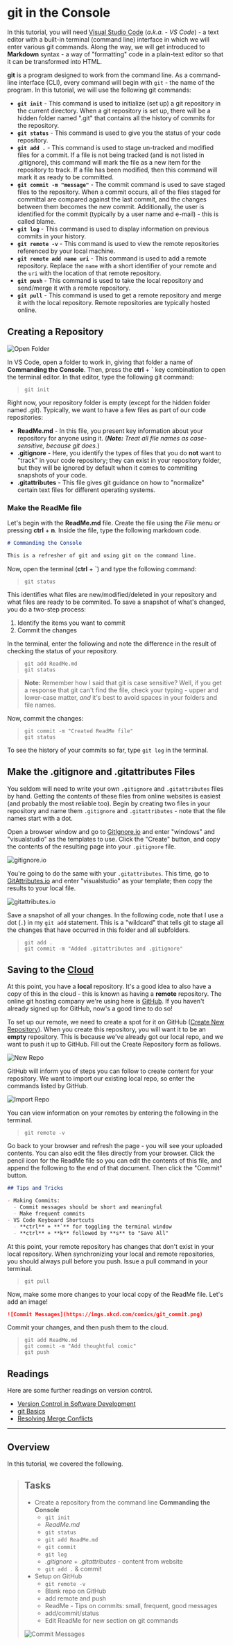 # git in the Console

In this tutorial, you will need [Visual Studio Code](https://code.visualstudio.com) (*a.k.a. - VS Code*) - a text editor with a built-in terminal (command line) interface in which we will enter various git commands. Along the way, we will get introduced to **Markdown** syntax - a way of "formatting" code in a plain-text editor so that it can be transformed into HTML.

**git** is a program designed to work from the command line. As a command-line interface (CLI), every command will begin with `git` - the name of the program. In this tutorial, we will use the following git commands:

- **`git init`** - This command is used to initialize (set up) a git repository in the current directory. When a git repository is set up, there will be a hidden folder named ".git" that contains all the history of commits for the repository.
- **`git status`** - This command is used to give you the status of your code repository.
- **`git add .`** - This command is used to stage un-tracked and modified files for a commit. If a file is not being tracked (and is not listed in .gitignore), this command will mark the file as a new item for the repository to track. If a file has been modified, then this command will mark it as ready to be committed.
- **`git commit -m "message"`** - The commit command is used to save staged files to the repository. When a commit occurs, all of the files staged for committal are compared against the last commit, and the changes between them becomes the new commit. Additionally, the user is identified for the commit (typically by a user name and e-mail) - this is called blame.
- **`git log`** - This command is used to display information on previous commits in your history.
- **`git remote -v`** - This command is used to view the remote repositories referenced by your local machine.
- **`git remote add name uri`** - This command is used to add a remote repository. Replace the `name` with a short identifier of your remote and the `uri` with the location of that remote repository.
- **`git push`** - This command is used to take the local repository and send/merge it with a remote repository.
- **`git pull`** - This command is used to get a remote repository and merge it with the local repository. Remote repositories are typically hosted online.

## Creating a Repository

![Open Folder](vs-code-folder-open.png#float-right)

In VS Code, open a folder to work in, giving that folder a name of **Commanding the Console**. Then, press the **ctrl** + **`** key combination to open the terminal editor. In that editor, type the following git command:

> ```posh
> git init
> ```

Right now, your repository folder is empty (except for the hidden folder named *.git*). Typically, we want to have a few files as part of our code repositories:

- **ReadMe.md** - In this file, you present key information about your repository for anyone using it. (***Note:** Treat all file names as case-sensitive, because git does.*)
- **.gitignore** - Here, you identify the types of files that you do **not** want to "track" in your code repository; they can exist in your repository folder, but they will be ignored by default when it comes to commiting snapshots of your code.
- **.gitattributes** - This file gives git guidance on how to "normalize" certain text files for different operating systems.

### Make the ReadMe file

Let's begin with the **ReadMe.md** file. Create the file using the *File* menu or pressing **ctrl** + **n**. Inside the file, type the following markdown code.

```markdown
# Commanding the Console

This is a refresher of git and using git on the command line.

```

Now, open the terminal (**ctrl** + **`**) and type the following command:

> ```posh
> git status
> ```

This identifies what files are new/modified/deleted in your repository and what files are ready to be commited. To save a snapshot of what's changed, you do a two-step process:

1. Identify the items you want to commit
1. Commit the changes

In the terminal, enter the following and note the difference in the result of checking the status of your repository.

> ```posh
> git add ReadMe.md
> git status
> ```

> **Note:** Remember how I said that git is case sensitive? Well, if you get a response that git can't find the file, check your typing - upper and lower-case matter, *and* it's best to avoid spaces in your folders and file names.

Now, commit the changes:

> ```posh
> git commit -m "Created ReadMe file"
> git status
> ```

To see the history of your commits so far, type `git log` in the terminal.

## Make the .gitignore and .gitattributes Files

You seldom will need to write your own `.gitignore` and `.gitattributes` files by hand. Getting the contents of these files from online websites is easiest (and probably the most reliable too). Begin by creating two files in your repository and name them `.gitignore` and `.gitattributes` - note that the file names start with a dot.

Open a browser window and go to [GitIgnore.io](https://gitignore.io) and enter "windows" and "visualstudio" as the templates to use. Click the "Create" button, and copy the contents of the resulting page into your `.gitignore` file.

![gitignore.io](./gitignore.io.png)

You're going to do the same with your `.gitattributes`. This time, go to [GitAttributes.io](https://gitattributes.io/) and enter "visualstudio" as your template; then copy the results to your local file.

![gitattributes.io](./gitattributes.io.png)

Save a snapshot of all your changes. In the following code, note that I use a dot (`.`) in my `git add` statement. This is a "wildcard" that tells git to stage all the changes that have occurred in this folder and all subfolders.

> ```posh
> git add .
> git commit -m "Added .gitattributes and .gitignore"
> ```

## Saving to the [Cloud](https://github.com)

At this point, you have a **local** repository. It's a good idea to also have a copy of this in the cloud - this is known as having a **remote** repository. The online git hosting company we're using here is [GitHub](https://github.com). If you haven't already signed up for GitHub, now's a good time to do so!

To set up our remote, we need to create a spot for it on GitHub ([Create New Repository](https://help.github.com/en/articles/create-a-repo)). When you create this repository, you will want it to be an **empty** repository. This is because we've already got our local repo, and we want to push it up to GitHub. Fill out the Create Repository form as follows.

![New Repo](github-new-repo.png)

GitHub will inform you of steps you can follow to create content for your repository. We want to import our existing local repo, so enter the commands listed by GitHub.

![Import Repo](github-push-existing-repo.png)

You can view information on your remotes by entering the following in the terminal.

> ```posh
> git remote -v
> ```

Go back to your browser and refresh the page - you will see your uploaded contents. You can also edit the files directly from your browser. Click the pencil icon for the ReadMe file so you can edit the contents of this file, and append the following to the end of that document. Then click the "Commit" button.

```markdown
## Tips and Tricks

- Making Commits:
  - Commit messages should be short and meaningful
  - Make frequent commits
- VS Code Keyboard Shortcuts
  - **ctrl** + **`** for toggling the terminal window
  - **ctrl** + **k** followed by **s** to "Save All"
```

At this point, your remote repository has changes that don't exist in your local repository. When synchronizing your local and remote repositories, you should always pull before you push. Issue a pull command in your terminal.

> ```posh
> git pull
> ```

Now, make some more changes to your local copy of the ReadMe file. Let's add an image!

```markdown
![Commit Messages](https://imgs.xkcd.com/comics/git_commit.png)
```

Commit your changes, and then push them to the cloud.

> ```posh
> git add ReadMe.md
> git commit -m "Add thoughtful comic"
> git push
> ```

## Readings

Here are some further readings on version control.

- [Version Control in Software Development](https://dmit-2018.github.io/topics/dvcs/)
- [git Basics](https://dmit-2018.github.io/topics/dvcs/gh4w.html#signing-up-with-github-com)
- [Resolving Merge Conflicts](https://dmit-2018.github.io/topics/dvcs/conflicts/)

----

## Overview

In this tutorial, we covered the following.

> ## Tasks
>
> - Create a repository from the command line **Commanding the Console**
>   - `git init`
>   - *ReadMe.md*
>   - `git status`
>   - `git add ReadMe.md`
>   - `git commit`
>   - `git log`
>   - *.gitignore* + *.gitattributes* - content from website
>   - `git add .` & commit
> - Setup on GitHub
>   - `git remote -v`
>   - Blank repo on GitHub
>   - add remote and push
>   - ReadMe - Tips on commits: small, frequent, good messages
>   - add/commit/status
>   - Edit ReadMe for new section on git commands
>
> ![Commit Messages](https://imgs.xkcd.com/comics/git_commit.png)
